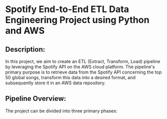 # Spotify End-to-End ETL Data Engineering Project using Python and AWS

## Description:
In this project, we aim to create an ETL (Extract, Transform, Load) pipeline by leveraging the Spotify API on the AWS cloud platform. The pipeline's primary purpose is to retrieve data from the Spotify API concerning the top 50 global songs, transform this data into a desired format, and subsequently store it in an AWS data repository. 

## Pipeline Overview:
The project can be divided into three primary phases:
